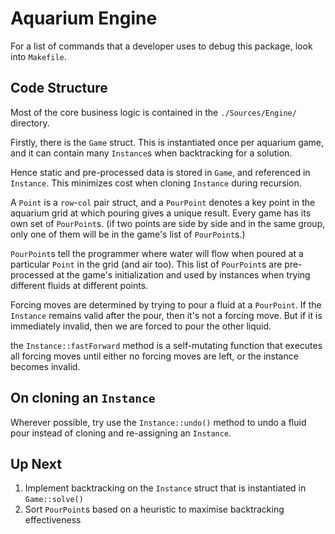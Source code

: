 # Aquarium Engine

For a list of commands that a developer uses to debug this package,
look into `Makefile`.

## Code Structure

Most of the core business logic is contained in the
`./Sources/Engine/` directory.

Firstly, there is the `Game` struct. This is instantiated once per
aquarium game, and it can contain many `Instance`s when backtracking
for a solution.

Hence static and pre-processed data is stored in `Game`, and
referenced in `Instance`. This minimizes cost when cloning `Instance`
during recursion.

A `Point` is a `row`-`col` pair struct, and a `PourPoint` denotes a
key point in the aquarium grid at which pouring gives a unique result.
Every game has its own set of `PourPoint`s. (if two points are side by
side and in the same group, only one of them will be in the game's
list of `PourPoint`s.)

`PourPoint`s tell the programmer where water will flow when poured at
a particular `Point` in the grid (and air too). This list of
`PourPoint`s are pre-processed at the game's initialization and used
by instances when trying different fluids at different points.

Forcing moves are determined by trying to pour a fluid at a `PourPoint`.
If the `Instance` remains valid after the pour, then it's not a
forcing move. But if it is immediately invalid, then we are forced to
pour the other liquid.

the `Instance::fastForward` method is a self-mutating function that
executes all forcing moves until either no forcing moves are left, or
the instance becomes invalid.

## On cloning an `Instance`

Wherever possible, try use the `Instance::undo()` method to undo a
fluid pour instead of cloning and re-assigning an `Instance`.

## Up Next

1. Implement backtracking on the `Instance` struct that is
   instantiated in `Game::solve()`
2. Sort `PourPoint`s based on a heuristic to maximise backtracking
   effectiveness
